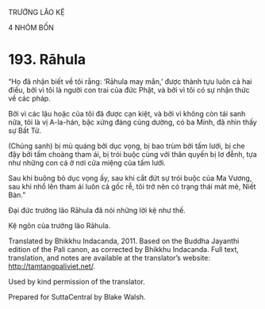 TRƯỞNG LÃO KỆ

4 NHÓM BỐN

# 193\. Rāhula

“Họ đã nhận biết về tôi rằng: ‘Rāhula may mắn,’ được thành tựu luôn cả hai điều, bởi vì tôi là người con trai của đức Phật, và bởi vì tôi có sự nhận thức về các pháp.

Bởi vì các lậu hoặc của tôi đã được cạn kiệt, và bởi vì không còn tái sanh nữa, tôi là vị A-la-hán, bậc xứng đáng cúng dường, có ba Minh, đã nhìn thấy sự Bất Tử.

(Chúng sanh) bị mù quáng bởi dục vọng, bị bao trùm bởi tấm lưới, bị che đậy bởi tấm choàng tham ái, bị trói buộc cùng với thân quyến bị lơ đễnh, tựa như những con cá ở nơi cửa miệng của tấm lưới.

Sau khi buông bỏ dục vọng ấy, sau khi cắt đứt sự trói buộc của Ma Vương, sau khi nhổ lên tham ái luôn cả gốc rễ, tôi trở nên có trạng thái mát mẻ, Niết Bàn.”

Đại đức trưởng lão Rāhula đã nói những lời kệ như thế.

Kệ ngôn của trưởng lão Rāhula.

Translated by Bhikkhu Indacanda, 2011. Based on the Buddha Jayanthi edition of the Pali canon, as corrected by Bhikkhu Indacanda. Full text, translation, and notes are available at the translator’s website: http://tamtangpaliviet.net/.

Used by kind permission of the translator.

Prepared for SuttaCentral by Blake Walsh.